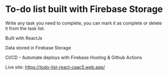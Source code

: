 # To-do list built with Firebase Storage

Write any task you need to complete, you can mark it as complete or delete it from the task list.

Built with ReactJs

Data stored in Firebase Storage

CI/CD - Automate deploys with Firebase Hosting & Github Actions

Live site: https://todo-list-react-caac5.web.app/
